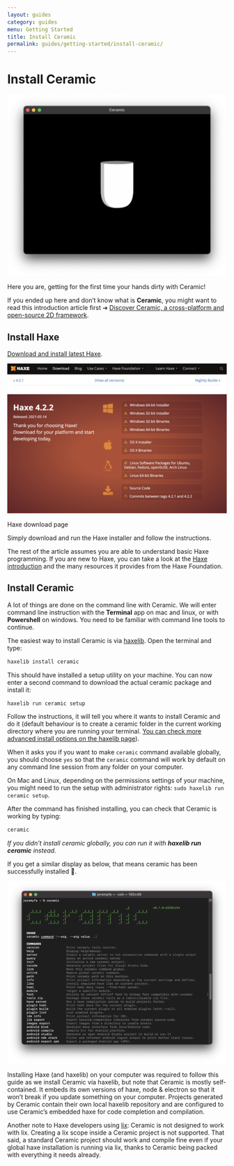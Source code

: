 ```yaml
---
layout: guides
category: guides
menu: Getting Started
title: Install Ceramic
permalink: guides/getting-started/install-ceramic/
---
```

# Install Ceramic

![Ceramic window](/static/img/ceramic-window-1.png)

Here you are, getting for the first time your hands dirty with Ceramic!

<p class="extra-info">If you ended up here and don’t know what is <strong>Ceramic</strong>, you might want to read this introduction article first ➔ <a href="/guides/introduction/discover-ceramic">Discover Ceramic, a cross-platform and open-source 2D framework</a>.</p>

## Install Haxe

[Download and install latest Haxe](https://haxe.org/download/).

<p>
<img src="/static/img/download-haxe.png" alt="Haxe download page" />
<div class="caption">Haxe download page</div>
</p>

Simply download and run the Haxe installer and follow the instructions.

The rest of the article assumes you are able to understand basic Haxe programming. If you are new to Haxe, you can take a look at the [Haxe introduction](https://haxe.org/documentation/introduction/) and the many resources it provides from the Haxe Foundation.

## Install Ceramic

A lot of things are done on the command line with Ceramic. We will enter command line instruction with the **Terminal** app on mac and linux, or with **Powershell** on windows. You need to be familiar with command line tools to continue.

The easiest way to install Ceramic is via [haxelib](https://lib.haxe.org/p/ceramic/). Open the terminal and type:

```bash
haxelib install ceramic
```

This should have installed a setup utility on your machine. You can now enter a second command to download the actual ceramic package and install it:

```bash
haxelib run ceramic setup
```

Follow the instructions, it will tell you where it wants to install Ceramic and do it (default behaviour is to create a ceramic folder in the current working directory where you are running your terminal. [You can check more advanced install options on the haxelib page](https://lib.haxe.org/p/ceramic/)).

<p class="extra-info">When it asks you if you want to make <code>ceramic</code> command available globally, you should choose <code>yes</code> so that the <code>ceramic</code> command will work by default on any command line session from any folder on your computer.</p>

<p class="extra-info">On Mac and Linux, depending on the permissions settings of your machine, you might need to run the setup with administrator rights: <code>sudo haxelib run ceramic setup</code>.</p>

After the command has finished installing, you can check that Ceramic is working by typing:

```bash
ceramic
```

_If you didn’t install ceramic globally, you can run it with **haxelib run ceramic** instead._

If you get a similar display as below, that means ceramic has been successfully installed 🎉.

![Ceramic CLI](/static/img/ceramic-cli.png)

<p class="extra-info">Installing Haxe (and haxelib) on your computer was required to follow this guide as we install Ceramic via haxelib, but note that Ceramic is mostly self-contained. It embeds its own versions of haxe, node & electron so that it won’t break if you update something on your computer. Projects generated by Ceramic contain their own local haxelib repository and are configured to use Ceramic’s embedded haxe for code completion and compilation.<p>

<p class="extra-info">Another note to Haxe developers using <a href="https://github.com/lix-pm/lix.client">lix</a>: Ceramic is not designed to work with lix. Creating a lix scope inside a Ceramic project is not supported. That said, a standard Ceramic project should work and compile fine even if your global haxe installation is running via lix, thanks to Ceramic being packed with everything it needs already.<p>